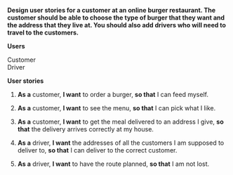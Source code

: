 **Design user stories for a customer at an online burger restaurant. The customer
should be able to choose the type of burger that they want and the address that
they live at. You should also add drivers who will need to travel to the customers.**

**Users**

Customer <br>
Driver

**User stories**

1. **As a** customer, **I want** to order a burger, **so that** I can feed myself.

1. **As a** customer, **I want** to see the menu, **so that** I can pick what I like.

1. **As a** customer, **I want** to get the meal delivered to an address I give, **so that** the delivery arrives correctly at my house.

1. **As a** driver, **I want** the addresses of all the customers I am supposed to deliver to, **so that** I can deliver to the correct customer.

1. **As a** driver, **I want** to have the route planned, **so that** I am not lost.